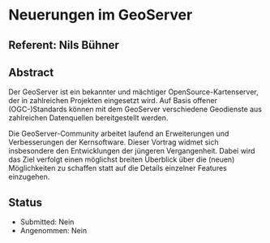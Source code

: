 # Neuerungen im GeoServer

## Referent: Nils Bühner

## Abstract

Der GeoServer ist ein bekannter und mächtiger OpenSource-Kartenserver, der in zahlreichen Projekten eingesetzt wird.
Auf Basis offener (OGC-)Standards können mit dem GeoServer verschiedene Geodienste aus zahlreichen Datenquellen bereitgestellt werden.

Die GeoServer-Community arbeitet laufend an Erweiterungen und Verbesserungen der Kernsoftware.
Dieser Vortrag widmet sich insbesondere den Entwicklungen der jüngeren Vergangenheit. Dabei wird das Ziel verfolgt einen möglichst breiten Überblick über die (neuen) Möglichkeiten zu schaffen statt auf die Details einzelner Features einzugehen.

## Status
  * Submitted: Nein
  * Angenommen: Nein
